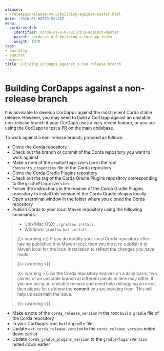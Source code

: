 ```yaml
---
aliases:
- /releases/release-V4.0/building-against-master.html
date: '2020-01-08T09:59:25Z'
menu:
  corda-os-4-0:
    identifier: corda-os-4-0-building-against-master
    parent: corda-os-4-0-building-a-cordapp-index
    weight: 1070
tags:
- building
- against
- master
title: Building CorDapps against a non-release branch
---
```



# Building CorDapps against a non-release branch

It is advisable to develop CorDapps against the most recent Corda stable release. However, you may need to build a CorDapp
against an unstable non-release branch if your CorDapp uses a very recent feature, or you are using the CorDapp to test a PR
on the main codebase.

To work against a non-release branch, proceed as follows:


* Clone the [Corda repository](https://github.com/corda/corda)
* Check out the branch or commit of the Corda repository you want to work against
* Make a note of the `gradlePluginsVersion` in the root `constants.properties` file of the Corda repository
* Clone the [Corda Gradle Plugins repository](https://github.com/corda/corda-gradle-plugins)
* Check out the tag of the Corda Gradle Plugins repository corresponding to the `gradlePluginsVersion`
* Follow the instructions in the readme of the Corda Gradle Plugins repository to install this version of the Corda Gradle plugins locally
* Open a terminal window in the folder where you cloned the Corda repository
* Publish Corda to your local Maven repository using the following commands:

> 
> 
> * Unix/Mac OSX: `./gradlew install`
> * Windows: `gradlew.bat install`
> 
> 
> {{< warning >}}
> If you do modify your local Corda repository after having published it to Maven local, then you must
> re-publish it to Maven local for the local installation to reflect the changes you have made.
> 
> {{< /warning >}}
> 
> 
> 
> {{< warning >}}
> As the Corda repository evolves on a daily basis, two clones of an unstable branch at different points in
> time may differ. If you are using an unstable release and need help debugging an error, then please let us know the
> **commit** you are working from. This will help us ascertain the issue.
> 
> {{< /warning >}}
> 
> 


* Make a note of the `corda_release_version` in the root `build.gradle` file of the Corda repository
* In your CorDapp’s root `build.gradle` file:
* Update `ext.corda_release_version` to the `corda_release_version` noted down earlier
* Update `corda_gradle_plugins_version` to the `gradlePluginsVersion` noted down earlier



